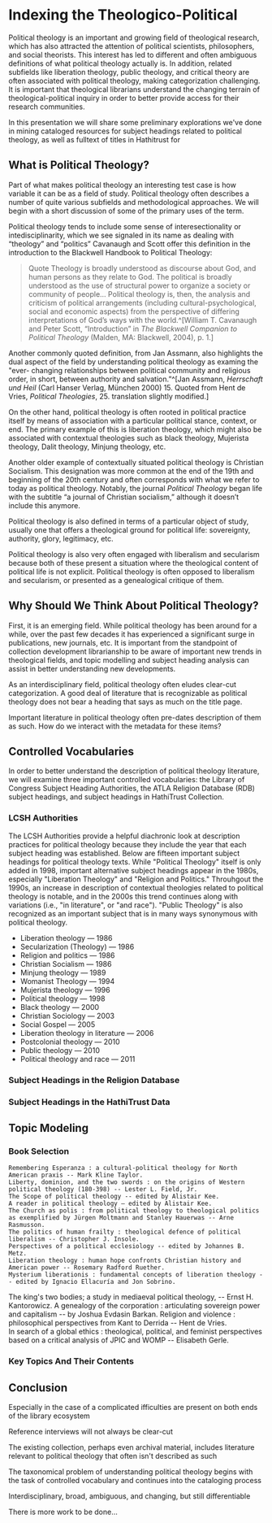 # Indexing the Theologico-Political 

Political theology is an important and growing field of theological research, 
which has also attracted the attention of political scientists, philosophers, 
and social theorists. This interest has led to different and often ambiguous 
definitions of what political theology actually is. In addition, related 
subfields like liberation theology, public theology, and critical theory are 
often associated with political theology, making categorization challenging. 
It is important that theological librarians understand the changing terrain 
of theological-political inquiry in order to better provide access for their 
research communities. 

In this presentation we will share some preliminary explorations we've done in
mining cataloged resources for subject headings related to political theology, 
as well as fulltext of titles in Hathitrust for 

## What is Political Theology? 

Part of what makes political theology an interesting test case is how 
variable it can be as a field of study. Political theology often describes 
a number of quite various subfields and methodological approaches. We will 
begin with a short discussion of some of the primary uses of the term. 

Political theology tends to include some sense of interesectionality or 
intedisciplinarity, which we see signaled in its name as dealing with 
“theology” and “politics” Cavanaugh and Scott offer this definition in the 
introduction to the Blackwell Handbook to Political Theology: 

> Quote Theology is broadly understood as discourse about God, and human persons 
as they relate to God. The political is broadly understood as the use of 
structural power to organize a society or community of people… Political theology 
is, then, the analysis and criticism of political arrangements (including 
cultural-psychological, social and economic aspects) from the perspective of 
differing interpretations of God’s ways with the world.^[William T. Cavanaugh
and Peter Scott, “Introduction” in *The Blackwell Companion to Political
Theology* (Malden, MA: Blackwell, 2004), p. 1.]  

Another commonly quoted definition, from Jan Assmann, also highlights the dual 
aspect of the field by understanding political theology as examing the "ever-
changing relationships between political community and religious order, in short, 
between authority and salvation.”^[Jan Assmann, *Herrschaft und Heil* (Carl
Hanser Verlag, München 2000) 15. Quoted from Hent de Vries, *Political
Theologies*, 25. translation slightly modified.]​ 

On the other hand, political theology is often rooted in political practice 
itself by means of association with a particular political stance, context, 
or end. The primary example of this is liberation theology, which might also 
be associated with contextual theologies such as black theology, Mujerista 
theology, Dalit theology, Minjung theology, etc.

Another older example of contextually situated political theology is Christian 
Socialism. This designation was more common at the end of the 19th and beginning 
of the 20th century and often corresponds with what we refer to today as political 
theology. Notably, the journal *Political Theology* began life with the subtitle 
“a journal of Christian socialism,” although it doesn’t include this anymore. ​

Political theology is also defined in terms of a particular object of study, usually 
one that offers a theological ground for political life: sovereignty, authority, 
glory, legitimacy, etc.​

Political theology is also very often engaged with liberalism and secularism because 
both of these present a situation where the theological content of political life is 
not explicit. Political theology is often opposed to liberalism and secularism, or 
presented as a genealogical critique of them.​

## Why Should We Think About Political Theology?

First, it is an emerging field. While political theology has been around for a while, 
over the past few decades it has experienced a significant surge in publications, new 
journals, etc. It is important from the standpoint of collection development 
librarianship to be aware of important new trends in theological fields, and topic 
modelling and subject heading analysis can assist in better understanding new 
developments.​

As an interdisciplinary field, political theology often eludes clear-cut categorization. 
A good deal of literature that is recognizable as political theology does not bear a 
heading that says as much on the title page. ​

Important literature in political theology often pre-dates description of them as such. 
How do we interact with the metadata for these items?

## Controlled Vocabularies

In order to better understand the description of political theology literature, we will 
examine three important controlled vocabularies: the Library of Congress Subject Heading 
Authorities, the ATLA Religion Database (RDB) subject headings, and subject headings in 
HathiTrust Collection.

### LCSH Authorities 

The LCSH Authorities provide a helpful diachronic look at description practices for 
political theology because they include the year that each subject heading was 
established. Below are fifteen important subject headings for political theology texts.
While "Political Theology" itself is only added in 1998, important alternative 
subject headings appear in the 1980s, especially "Liberation Theology" and "Religion
and Politics." Throuhgout the 1990s, an increase in description of contextual
theologies related to political theology is notable, and in the 2000s this trend 
continues along with variations (i.e., "in literature", or "and race"). "Public
Theology" is also recognized as an important subject that is in many ways synonymous 
with political theology.

* Liberation theology — 1986
* Secularization (Theology) — 1986
* Religion and politics — 1986 
* Christian Socialism — 1986
* Minjung theology — 1989
* Womanist Theology — 1994
* Mujerista theology — 1996
* Political theology — 1998
* Black theology — 2000
* Christian Sociology — 2003
* Social Gospel — 2005
* Liberation theology in literature — 2006
* Postcolonial theology — 2010
* Public theology — 2010
* Political theology and race — 2011

### Subject Headings in the Religion Database 


### Subject Headings in the HathiTrust Data 


## Topic Modeling 


### Book Selection

    Remembering Esperanza : a cultural-political theology for North American praxis -- Mark Kline Taylor.  
    Liberty, dominion, and the two swords : on the origins of Western political theology (180-398) -- Lester L. Field, Jr.  
    The Scope of political theology -- edited by Alistair Kee.  
    A reader in political theology – edited by Alistair Kee.  
    The Church as polis : from political theology to theological politics as exemplified by Jürgen Moltmann and Stanley Hauerwas -- Arne Rasmusson.  
    The politics of human frailty : theological defence of political liberalism -- Christopher J. Insole.  
    Perspectives of a political ecclesiology -- edited by Johannes B. Metz.  
    Liberation theology : human hope confronts Christian history and American power -- Rosemary Radford Ruether.  
    Mysterium liberationis : fundamental concepts of liberation theology -- edited by Ignacio Ellacuría and Jon Sobrino.
The king's two bodies; a study in mediaeval political theology, -- Ernst H. Kantorowicz.
A genealogy of the corporation : articulating sovereign power and capitalism -- by Joshua Evdasin Barkan.
Religion and violence : philosophical perspectives from Kant to Derrida -- Hent de Vries.  
In search of a global ethics : theological, political, and feminist perspectives based on a critical analysis of JPIC and WOMP -- Elisabeth Gerle.


### Key Topics And Their Contents 



## Conclusion

Especially in the case of a complicated ifficulties are present on both ends of the library ecosystem​

Reference interviews will not always be clear-cut​

The existing collection, perhaps even archival material, includes literature relevant to political theology that often isn't described as such​

The taxonomical problem of understanding political theology begins with the task of controlled vocabulary and continues into the cataloging process​

Interdisciplinary, broad, ambiguous, and changing, but still differentiable​

There is more work to be done...​
